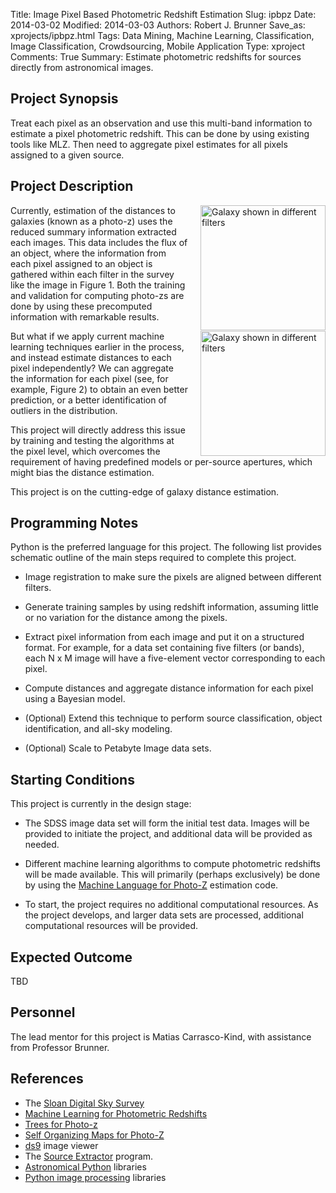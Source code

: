 Title: Image Pixel Based Photometric Redshift Estimation
Slug: ipbpz
Date: 2014-03-02
Modified: 2014-03-03
Authors: Robert J. Brunner
Save_as: xprojects/ipbpz.html
Tags: Data Mining, Machine Learning, Classification, Image Classification, Crowdsourcing, Mobile Application 
Type: xproject
Comments: True
Summary: Estimate photometric redshifts for sources directly from astronomical images.

## Project Synopsis

Treat each pixel as an observation and use this multi-band information
to estimate a pixel photometric redshift. This can be done by using
existing tools like MLZ. Then need to aggregate pixel estimates for all
pixels assigned to a given source.

## Project Description

<img src="{filename}/static/images/gal_color.png"
alt="Galaxy shown in different filters"
width="200px" height="auto" align="right"
display="block" style="margin-left: 20px;" />

Currently,  estimation of the distances to galaxies (known as a photo-z)
uses the reduced summary information extracted each images. This data
includes the flux of an object, where the information from each pixel
assigned to an object is gathered within each filter in the survey like
the image in Figure 1. Both the training and validation for computing
photo-zs are done by using these precomputed information with remarkable
results.

<img src="{filename}/static/images/pixel_im.jpg"
alt="Galaxy shown in different filters"
width="200px" height="auto" align="right"
display="block" style="margin-left: 20px;" />

But what if we apply current machine learning techniques earlier in the
process, and instead estimate distances to each pixel independently? We
can aggregate the information for each pixel (see, for example, Figure 2)
to obtain an even better prediction, or a better identification of
outliers in the distribution. 

This project will directly address this issue by training and testing the
algorithms at the pixel level, which overcomes the requirement of having
predefined models or per-source apertures, which might bias the distance
estimation. 

This project is on the cutting-edge of galaxy distance estimation.

## Programming Notes

Python is the preferred language for this project. The following list
provides schematic outline of the main steps required to complete this
project.

- Image registration to make sure the pixels are aligned between different filters.

- Generate training samples by using redshift information, assuming
little or no variation for the distance among the pixels.

- Extract pixel information from each image and put it on a structured
format. For example, for a data set containing five filters (or bands),
each N x M image will have a five-element vector corresponding to each
pixel.

- Compute distances and aggregate distance information for each pixel
using a Bayesian model.

- (Optional) Extend this technique to perform source classification,
object identification, and all-sky modeling.

- (Optional) Scale to Petabyte Image data sets.

## Starting Conditions

This project is currently in the design stage:

- The SDSS image data set will form the initial test data. Images will
be provided to initiate the project, and additional data will be
provided as needed.

- Different machine learning algorithms to compute photometric redshifts
will be made available. This will primarily (perhaps exclusively) be
done by using the [Machine Language for Photo-Z]() estimation code.

- To start, the project requires no additional computational resources.
As the project develops, and larger data sets are processed, additional
computational resources will be provided.

## Expected Outcome

TBD

## Personnel

The lead mentor for this project is Matias Carrasco-Kind, with assistance from Professor Brunner.

## References

- The [Sloan Digital Sky Survey](http://www.sdss3.org)
- [Machine Learning for Photometric Redshifts](/static/code/MLZ/MLZ-1.0.tar.gz)
- [Trees for Photo-z](/papers/TPZ.html)
- [Self Organizing Maps for Photo-Z](/papers/SOMz.html)
- [ds9](http://ds9.si.edu/site/Home.html)  image viewer
- The [Source Extractor](http://www.astromatic.net/software/sextractor) program.
- [Astronomical Python](http://www.astropy.org) libraries
- [Python image processing](http://scikit-image.org) libraries
